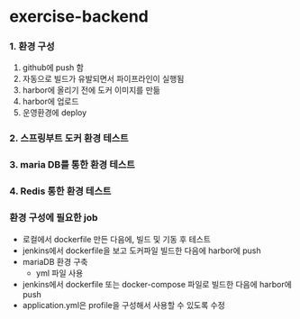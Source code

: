 # exercise-backend
### 1. 환경 구성
1. github에 push 함
2. 자동으로 빌드가 유발되면서 파이프라인이 실행됨
3. harbor에 올리기 전에 도커 이미지를 만듦
4. harbor에 업로드
5. 운영환경에 deploy

### 2. 스프링부트 도커 환경 테스트

### 3. maria DB를 통한 환경 테스트

### 4. Redis 통한 환경 테스트



### 환경 구성에 필요한 job
- 로컬에서 dockerfile 만든 다음에, 빌드 및 기동 후 테스트
- jenkins에서 dockerfile을 보고 도커파일 빌드한 다음에 harbor에 push
- mariaDB 환경 구축
  - yml 파일 사용
- jenkins에서 dockerfile 또는 docker-compose 파일로 빌드한 다음에 harbor에 push
- application.yml은 profile을 구성해서 사용할 수 있도록 수정

